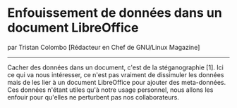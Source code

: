 # Enfouissement de données dans un document LibreOffice
par Tristan Colombo [Rédacteur en Chef de GNU/Linux Magazine]

---

Cacher des données dans un document, c'est de la stéganographie [1]. Ici ce qui va nous intéresser, ce n'est pas vraiment de dissimuler les données mais de les lier à un document LibreOffice pour ajouter des meta-données. Ces données n'étant utiles qu'à notre usage personnel, nous allons les enfouir pour qu'elles ne perturbent pas nos collaborateurs.
